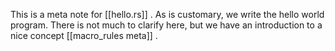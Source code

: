 This is a meta note for [[hello.rs]] . As is customary, we write the hello world program. There is not much to clarify here, but we have an introduction to a nice concept [[macro_rules meta]] . 